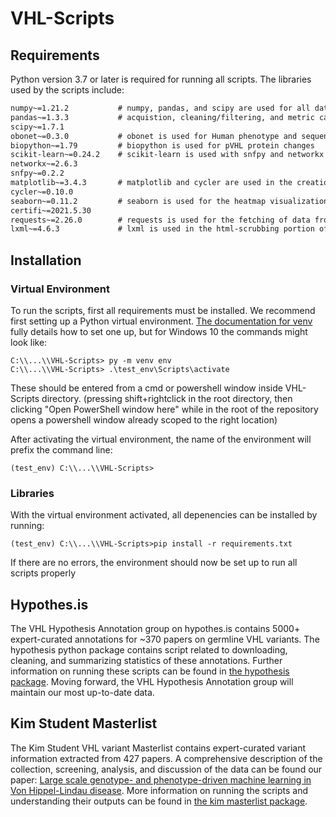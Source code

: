 # VHL-Scripts
## Requirements
Python version 3.7 or later is required for running all scripts. The libraries used by the scripts include:
```requirements.txt
numpy~=1.21.2           # numpy, pandas, and scipy are used for all data manipulation, including  
pandas~=1.3.3           # acquistion, cleaning/filtering, and metric calculations
scipy~=1.7.1 
obonet~=0.3.0           # obonet is used for Human phenotype and sequennce ontologies
biopython~=1.79         # biopython is used for pVHL protein changes
scikit-learn~=0.24.2    # scikit-learn is used with snfpy and networkx for the spectral clustering of patient, kindred, and variant graphs
networkx~=2.6.3
snfpy~=0.2.2
matplotlib~=3.4.3       # matplotlib and cycler are used in the creation of all figures
cycler~=0.10.0
seaborn~=0.11.2         # seaborn is used for the heatmap visualizations
certifi~=2021.5.30
requests~=2.26.0        # requests is used for the fetching of data from remote online sources
lxml~=4.6.3             # lxml is used in the html-scrubbing portion of cross-validation with the UMD database
```
## Installation
### Virtual Environment
To run the scripts, first all requirements must be installed. We recommend first setting up a Python virtual environment.
[The documentation for venv](https://docs.python.org/3/library/venv.html) fully details how to set one up, but for Windows 10
the commands might look like:
```commandline
C:\\...\\VHL-Scripts> py -m venv env
C:\\...\\VHL-Scripts> .\test_env\Scripts\activate
```

These should be entered from a cmd or powershell window inside VHL-Scripts directory. (pressing shift+rightclick in the
root directory, then clicking "Open PowerShell window here" while in the root of the repository opens a powershell 
window already scoped to the right location)

After activating the virtual environment, the name of the environment will prefix the command line:
```commandline
(test_env) C:\\...\\VHL-Scripts>
```
### Libraries
With the virtual environment activated, all depenencies can be installed by running:
```commandline
(test_env) C:\\...\\VHL-Scripts>pip install -r requirements.txt
```
If there are no errors, the environment should now be set up to run all scripts properly

## Hypothes.is
The VHL Hypothesis Annotation group on hypothes.is contains 5000+ expert-curated annotations for ~370 papers on germline
VHL variants. The hypothesis python package contains script related to downloading, cleaning, and summarizing statistics
 of these annotations. Further information on running these scripts can be found in 
[the hypothesis package](hypothesis/README.md). Moving forward, the VHL Hypothesis Annotation group will maintain our 
most up-to-date data.

## Kim Student Masterlist
The Kim Student VHL variant Masterlist contains expert-curated variant information extracted from 427 papers. 
A comprehensive description of the collection, screening, analysis, and discussion of the data can be found our paper:
[Large scale genotype- and phenotype-driven machine learning in Von Hippel-Lindau disease](https://doi.org/10.1002/humu.24392).
More information on running the scripts and understanding their outputs can be found in [the kim masterlist package](kim_masterlist/README.md).